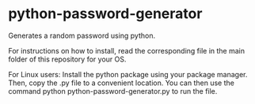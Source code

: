 # python-password-generator
Generates a random password using python.

For instructions on how to install, read the corresponding file in the main folder of this repository for your OS.

For Linux users:
Install the python package using your package manager. Then, copy the .py file to a convenient location. You can then use the command
python python-password-generator.py to run the file. 
